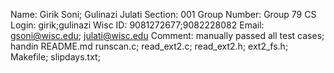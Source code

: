 Name: Girik Soni; Gulinazi Julati
Section: 001
Group Number: Group 79
CS Login: girik;gulinazi
Wisc ID: 9081272677;9082228082
Email: gsoni@wisc.edu; julati@wisc.edu
Comment: manually passed all test cases; handin README.md runscan.c; read_ext2.c; read_ext2.h; ext2_fs.h; Makefile; slipdays.txt;